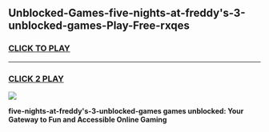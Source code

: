 
## Unblocked-Games-five-nights-at-freddy's-3-unblocked-games-Play-Free-rxqes
<h3>
<a href="https://premium76.site?title=five-nights-at-freddy's-3-unblocked-games&ref=18A1">CLICK TO PLAY</a></h3>
<hr>

<h3>
<a href="https://premium76.site?title=five-nights-at-freddy's-3-unblocked-games&ref=18A1">CLICK 2 PLAY</a>
  
</h3>

<a href="https://premium76.site?title=five-nights-at-freddy's-3-unblocked-games&ref=18A1"><img src="https://clearcache.store/games.png"></a>


**five-nights-at-freddy's-3-unblocked-games games unblocked: Your Gateway to Fun and Accessible Online Gaming**
